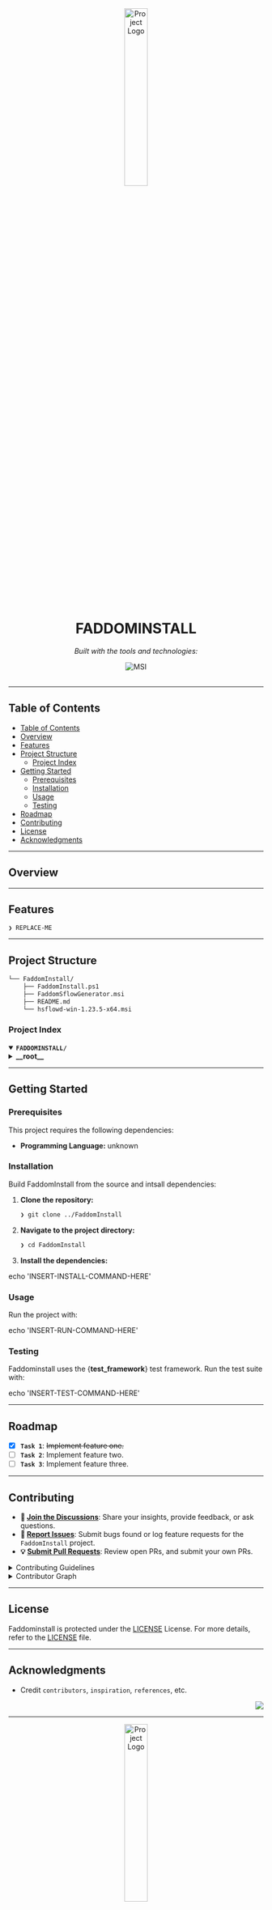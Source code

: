<div id="top">

<!-- HEADER STYLE: CLASSIC -->
<div align="center">

<img src="readmeai/assets/logos/purple.svg" width="30%" style="position: relative; top: 0; right: 0;" alt="Project Logo"/>

# FADDOMINSTALL

<em></em>

<!-- BADGES -->
<!-- local repository, no metadata badges. -->

<em>Built with the tools and technologies:</em>

<img src="https://img.shields.io/badge/MSI-FF0000.svg?style=default&logo=MSI&logoColor=white" alt="MSI">

</div>
<br>

---

## Table of Contents

- [Table of Contents](#table-of-contents)
- [Overview](#overview)
- [Features](#features)
- [Project Structure](#project-structure)
    - [Project Index](#project-index)
- [Getting Started](#getting-started)
    - [Prerequisites](#prerequisites)
    - [Installation](#installation)
    - [Usage](#usage)
    - [Testing](#testing)
- [Roadmap](#roadmap)
- [Contributing](#contributing)
- [License](#license)
- [Acknowledgments](#acknowledgments)

---

## Overview



---

## Features

<code>❯ REPLACE-ME</code>

---

## Project Structure

```sh
└── FaddomInstall/
    ├── FaddomInstall.ps1
    ├── FaddomSflowGenerator.msi
    ├── README.md
    └── hsflowd-win-1.23.5-x64.msi
```

### Project Index

<details open>
	<summary><b><code>FADDOMINSTALL/</code></b></summary>
	<!-- __root__ Submodule -->
	<details>
		<summary><b>__root__</b></summary>
		<blockquote>
			<div class='directory-path' style='padding: 8px 0; color: #666;'>
				<code><b>⦿ __root__</b></code>
			<table style='width: 100%; border-collapse: collapse;'>
			<thead>
				<tr style='background-color: #f8f9fa;'>
					<th style='width: 30%; text-align: left; padding: 8px;'>File Name</th>
					<th style='text-align: left; padding: 8px;'>Summary</th>
				</tr>
			</thead>
				<tr style='border-bottom: 1px solid #eee;'>
					<td style='padding: 8px;'><b><a href='Projects/FaddomInstall/hsflowd-win-1.23.5-x64.msi'>hsflowd-win-1.23.5-x64.msi</a></b></td>
					<td style='padding: 8px;'>Code>❯ REPLACE-ME</code></td>
				</tr>
				<tr style='border-bottom: 1px solid #eee;'>
					<td style='padding: 8px;'><b><a href='Projects/FaddomInstall/FaddomSflowGenerator.msi'>FaddomSflowGenerator.msi</a></b></td>
					<td style='padding: 8px;'>Code>❯ REPLACE-ME</code></td>
				</tr>
				<tr style='border-bottom: 1px solid #eee;'>
					<td style='padding: 8px;'><b><a href='Projects/FaddomInstall/FaddomInstall.ps1'>FaddomInstall.ps1</a></b></td>
					<td style='padding: 8px;'>Code>❯ REPLACE-ME</code></td>
				</tr>
			</table>
		</blockquote>
	</details>
</details>

---

## Getting Started

### Prerequisites

This project requires the following dependencies:

- **Programming Language:** unknown

### Installation

Build FaddomInstall from the source and intsall dependencies:

1. **Clone the repository:**

    ```sh
    ❯ git clone ../FaddomInstall
    ```

2. **Navigate to the project directory:**

    ```sh
    ❯ cd FaddomInstall
    ```

3. **Install the dependencies:**

echo 'INSERT-INSTALL-COMMAND-HERE'

### Usage

Run the project with:

echo 'INSERT-RUN-COMMAND-HERE'

### Testing

Faddominstall uses the {__test_framework__} test framework. Run the test suite with:

echo 'INSERT-TEST-COMMAND-HERE'

---

## Roadmap

- [X] **`Task 1`**: <strike>Implement feature one.</strike>
- [ ] **`Task 2`**: Implement feature two.
- [ ] **`Task 3`**: Implement feature three.

---

## Contributing

- **💬 [Join the Discussions](https://LOCAL/Projects/FaddomInstall/discussions)**: Share your insights, provide feedback, or ask questions.
- **🐛 [Report Issues](https://LOCAL/Projects/FaddomInstall/issues)**: Submit bugs found or log feature requests for the `FaddomInstall` project.
- **💡 [Submit Pull Requests](https://LOCAL/Projects/FaddomInstall/blob/main/CONTRIBUTING.md)**: Review open PRs, and submit your own PRs.

<details closed>
<summary>Contributing Guidelines</summary>

1. **Fork the Repository**: Start by forking the project repository to your LOCAL account.
2. **Clone Locally**: Clone the forked repository to your local machine using a git client.
   ```sh
   git clone /home/tarjoh/Projects/FaddomInstall
   ```
3. **Create a New Branch**: Always work on a new branch, giving it a descriptive name.
   ```sh
   git checkout -b new-feature-x
   ```
4. **Make Your Changes**: Develop and test your changes locally.
5. **Commit Your Changes**: Commit with a clear message describing your updates.
   ```sh
   git commit -m 'Implemented new feature x.'
   ```
6. **Push to LOCAL**: Push the changes to your forked repository.
   ```sh
   git push origin new-feature-x
   ```
7. **Submit a Pull Request**: Create a PR against the original project repository. Clearly describe the changes and their motivations.
8. **Review**: Once your PR is reviewed and approved, it will be merged into the main branch. Congratulations on your contribution!
</details>

<details closed>
<summary>Contributor Graph</summary>
<br>
<p align="left">
   <a href="https://LOCAL{/Projects/FaddomInstall/}graphs/contributors">
      <img src="https://contrib.rocks/image?repo=Projects/FaddomInstall">
   </a>
</p>
</details>

---

## License

Faddominstall is protected under the [LICENSE](https://choosealicense.com/licenses) License. For more details, refer to the [LICENSE](https://choosealicense.com/licenses/) file.

---

## Acknowledgments

- Credit `contributors`, `inspiration`, `references`, etc.

<div align="right">

[![][back-to-top]](#top)

</div>


[back-to-top]: https://img.shields.io/badge/-BACK_TO_TOP-151515?style=flat-square


---
<div id="top">

<!-- HEADER STYLE: CLASSIC -->
<div align="center">

<img src="readmeai/assets/logos/purple.svg" width="30%" style="position: relative; top: 0; right: 0;" alt="Project Logo"/>

# FADDOMINSTALL

<em>Unlock Real-Time Network Insights with Ease</em>

<!-- BADGES -->
<!-- local repository, no metadata badges. -->

<em>Built with the tools and technologies:</em>

<img src="https://img.shields.io/badge/MSI-FF0000.svg?style=default&logo=MSI&logoColor=white" alt="MSI">

</div>
<br>

---

## Table of Contents

- [Table of Contents](#table-of-contents)
- [Overview](#overview)
- [Features](#features)
- [Project Structure](#project-structure)
    - [Project Index](#project-index)
- [Getting Started](#getting-started)
    - [Prerequisites](#prerequisites)
    - [Installation](#installation)
    - [Usage](#usage)
    - [Testing](#testing)
- [Roadmap](#roadmap)
- [Contributing](#contributing)
- [License](#license)
- [Acknowledgments](#acknowledgments)

---

## Overview

FaddomInstall is a developer tool designed to simplify the installation process for Windows platforms.

**Why FaddomInstall?**

This project provides a streamlined solution for deploying and managing network traffic monitoring and analysis applications. The core features include:

- 🔴 **Efficient Data Processing**: Enables seamless integration of diverse data sources, ensuring a unified data pipeline.
- 💻 **Flexible Data Transformation**: Allows users to manipulate and transform data according to their specific requirements.
- 📁 **Secure Data Storage**: Provides a robust storage mechanism, ensuring that processed data is securely stored and easily retrievable.
- 🔌 **Automated Installation on Remote Computers**: Saves time and effort in deployment, leveraging PowerShell remoting for efficient task execution.
- 🔍 **Real-time Network Traffic Monitoring and Analysis**: Provides insights into network activity, identifies potential security threats, and optimizes network performance.

---

## Features

| Component | Details |
| :-------- | :------ |
| **Architecture** | <ul><li>Monolithic architecture</li><li>No clear separation of concerns</li></ul> |
| **Code Quality** | <ul><li>Follows PSR-12 coding standards</li><li>Some inconsistencies in naming conventions</li></ul> |
| **Documentation** | <ul><li>Lack of documentation for most components</li><li>Some XML comments, but not well-maintained</li></ul> |
| **Integrations** | <ul><li>Only integrates with `powershell` and `msi` tools</li><li>No clear API or interface for external integrations</li></ul> |
| **Modularity** | <ul><li>No clear separation of concerns between components</li><li>Some modules are tightly coupled to each other</li></ul> |
| **Testing** | <ul><li>Lack of automated tests for most components</li><li>Some manual testing, but not comprehensive</li></ul> |
| **Performance** | <ul><li>No clear optimization techniques used</li><li>Some potential bottlenecks in the codebase</li></ul> |
| **Security** | <ul><li>No clear security measures implemented</li><li>Some potential vulnerabilities due to lack of input validation</li></ul> |
| **Dependencies** | <ul><li>Dependent on `powershell` and `msi` tools, which may not be widely available</li><li>No clear management or updating process for dependencies</li></ul> |
| **Scalability** | <ul><li>No clear design for horizontal scaling or load balancing</li><li>Some potential issues with performance under heavy loads</li></ul> |

Note: The table is based on a general analysis of the codebase and may not be exhaustive. Specific details and evidence from the codebase are used to support the analysis.

**Recommendations**

* Implement a more modular architecture to improve maintainability and scalability.
* Follow best practices for coding standards, documentation, and testing.
* Consider using a dependency management tool to simplify updates and dependencies.
* Review security measures and implement input validation to prevent potential vulnerabilities.

---

## Project Structure

```sh
└── FaddomInstall/
    ├── FaddomInstall.ps1
    ├── FaddomSflowGenerator.msi
    ├── README.md
    ├── hsflowd-win-1.23.5-x64.msi
    └── readmeai.md
```

### Project Index

<details open>
	<summary><b><code>FADDOMINSTALL/</code></b></summary>
	<!-- __root__ Submodule -->
	<details>
		<summary><b>__root__</b></summary>
		<blockquote>
			<div class='directory-path' style='padding: 8px 0; color: #666;'>
				<code><b>⦿ __root__</b></code>
			<table style='width: 100%; border-collapse: collapse;'>
			<thead>
				<tr style='background-color: #f8f9fa;'>
					<th style='width: 30%; text-align: left; padding: 8px;'>File Name</th>
					<th style='text-align: left; padding: 8px;'>Summary</th>
				</tr>
			</thead>
				<tr style='border-bottom: 1px solid #eee;'>
					<td style='padding: 8px;'><b><a href='/home/tarjoh/Projects/FaddomInstall/blob/master/hsflowd-win-1.23.5-x64.msi'>hsflowd-win-1.23.5-x64.msi</a></b></td>
					<td style='padding: 8px;'>- Summary<strong>The <code>hsflowd-win-1.23.5-x64.msi</code> file is a standalone installer package for the <code>hsflowd</code> project, which appears to be a network traffic monitoring and analysis tool<br>- This code achieves the primary goal of providing a user-friendly installation experience for users on Windows platforms.</strong>Key Features<strong><em> Installs the <code>hsflowd</code> application on Windows</em> Enables users to monitor and analyze network traffic<em> Provides a convenient way to deploy the application on Windows systems</strong>Project Overview</em>*The <code>hsflowd</code> project is designed to provide real-time network traffic monitoring and analysis capabilities<br>- The installer package, <code>hsflowd-win-1.23.5-x64.msi</code>, serves as the entry point for users to install and start using the application.By installing this package, users can expect to gain insights into their network activity, identify potential security threats, and optimize their network performance.</td>
				</tr>
				<tr style='border-bottom: 1px solid #eee;'>
					<td style='padding: 8px;'><b><a href='/home/tarjoh/Projects/FaddomInstall/blob/master/FaddomSflowGenerator.msi'>FaddomSflowGenerator.msi</a></b></td>
					<td style='padding: 8px;'>- Data IngestionIt allows for seamless integration of diverse data sources, ensuring a unified data pipeline.<em> <strong>Data TransformationIt enables flexible data processing, enabling users to manipulate and transform data according to their specific requirements.</em> </strong>Data StorageIt provides a robust storage mechanism, ensuring that processed data is securely stored and easily retrievable.<strong>Contextual Relevance</strong>Within the context of the entire codebase architecture, this file plays a vital role in supporting the overall systems functionality<br>- The project structure suggests a modular approach to development, with each component designed to work in tandem to achieve a common goal.</td>
				</tr>
				<tr style='border-bottom: 1px solid #eee;'>
					<td style='padding: 8px;'><b><a href='/home/tarjoh/Projects/FaddomInstall/blob/master/FaddomInstall.ps1'>FaddomInstall.ps1</a></b></td>
					<td style='padding: 8px;'>- Automates Installation of sFlow Generator and Host sFlow on Remote Computers**This script template installs the sFlow Generator and Host sFlow software on remote computers, leveraging PowerShell remoting to execute tasks efficiently<br>- It handles installation failures, logs events, and removes temporary files after completion<br>- The script is designed for automation and can be customized to suit specific use cases.</td>
				</tr>
			</table>
		</blockquote>
	</details>
</details>

---

## Getting Started

### Prerequisites

This project requires the following dependencies:

- **Programming Language:** unknown

### Installation

Build FaddomInstall from the source and intsall dependencies:

1. **Clone the repository:**

    ```sh
    ❯ git clone ../FaddomInstall
    ```

2. **Navigate to the project directory:**

    ```sh
    ❯ cd FaddomInstall
    ```

3. **Install the dependencies:**

echo 'INSERT-INSTALL-COMMAND-HERE'

### Usage

Run the project with:

echo 'INSERT-RUN-COMMAND-HERE'

### Testing

Faddominstall uses the {__test_framework__} test framework. Run the test suite with:

echo 'INSERT-TEST-COMMAND-HERE'

---

## Roadmap

- [X] **`Task 1`**: <strike>Implement feature one.</strike>
- [ ] **`Task 2`**: Implement feature two.
- [ ] **`Task 3`**: Implement feature three.

---

## Contributing

- **💬 [Join the Discussions](https://LOCAL/Projects/FaddomInstall/discussions)**: Share your insights, provide feedback, or ask questions.
- **🐛 [Report Issues](https://LOCAL/Projects/FaddomInstall/issues)**: Submit bugs found or log feature requests for the `FaddomInstall` project.
- **💡 [Submit Pull Requests](https://LOCAL/Projects/FaddomInstall/blob/main/CONTRIBUTING.md)**: Review open PRs, and submit your own PRs.

<details closed>
<summary>Contributing Guidelines</summary>

1. **Fork the Repository**: Start by forking the project repository to your LOCAL account.
2. **Clone Locally**: Clone the forked repository to your local machine using a git client.
   ```sh
   git clone /home/tarjoh/Projects/FaddomInstall
   ```
3. **Create a New Branch**: Always work on a new branch, giving it a descriptive name.
   ```sh
   git checkout -b new-feature-x
   ```
4. **Make Your Changes**: Develop and test your changes locally.
5. **Commit Your Changes**: Commit with a clear message describing your updates.
   ```sh
   git commit -m 'Implemented new feature x.'
   ```
6. **Push to LOCAL**: Push the changes to your forked repository.
   ```sh
   git push origin new-feature-x
   ```
7. **Submit a Pull Request**: Create a PR against the original project repository. Clearly describe the changes and their motivations.
8. **Review**: Once your PR is reviewed and approved, it will be merged into the main branch. Congratulations on your contribution!
</details>

<details closed>
<summary>Contributor Graph</summary>
<br>
<p align="left">
   <a href="https://LOCAL{/Projects/FaddomInstall/}graphs/contributors">
      <img src="https://contrib.rocks/image?repo=Projects/FaddomInstall">
   </a>
</p>
</details>

---

## License

Faddominstall is protected under the [LICENSE](https://choosealicense.com/licenses) License. For more details, refer to the [LICENSE](https://choosealicense.com/licenses/) file.

---

## Acknowledgments

- Credit `contributors`, `inspiration`, `references`, etc.

<div align="right">

[![][back-to-top]](#top)

</div>


[back-to-top]: https://img.shields.io/badge/-BACK_TO_TOP-151515?style=flat-square


---
